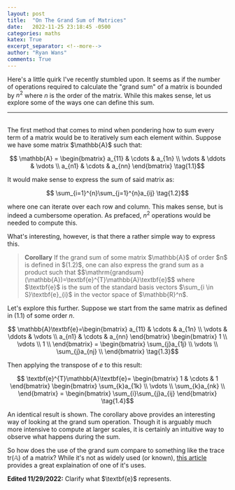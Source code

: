 ```yaml
---
layout: post
title:  "On The Grand Sum of Matrices"
date:   2022-11-25 23:18:45 -0500
categories: maths
katex: True
excerpt_separator: <!--more-->
author: "Ryan Wans"
comments: True
---
```

Here's a little quirk I've recently stumbled upon. It seems as if the number of operations required to calculate the "grand sum" of a matrix is bounded by $n^2$ where $n$ is the order of the matrix. While this makes sense, let us explore some of the ways one can define this sum.
<!--more-->

---
<br>
The first method that comes to mind when pondering how to sum every term of a matrix would be to iteratively sum each element within. Suppose we have some matrix $\mathbb{A}$ such that:

$$ \mathbb{A} = \begin{bmatrix}
a_{11} & \cdots & a_{1n} \\
\vdots & \ddots & \vdots \\
a_{n1} & \cdots & a_{nn}
\end{bmatrix} \tag{1.1}$$

It would make sense to express the sum of said matrix as:

$$
\sum_{i=1}^{n}\sum_{j=1}^{n}a_{ij}
\tag{1.2}$$

where one can iterate over each row and column. This makes sense, but is indeed a cumbersome operation. As prefaced, $n^2$ operations would be needed to compute this. 

What's interesting, however, is that there a rather simple way to express this. 

<blockquote>
<b>Corollary</b> If the grand sum of some matrix $\mathbb{A}$ of order $n$ is defined in $(1.2)$, one can also express the grand sum as a product such that
$$\mathrm{grandsum}(\mathbb{A})=\textbf{e}^{T}\mathbb{A}\textbf{e}$$
where $\textbf{e}$ is the sum of the standard basis vectors $\sum_{i \in S}\textbf{e}_{i}$ in the vector space of $\mathbb{R}^n$.
</blockquote>

Let's explore this further. Suppose we start from the same matrix as defined in $(1.1)$ of some order $n$. 

$$
\mathbb{A}\textbf{e}=\begin{bmatrix}
a_{11} & \cdots & a_{1n} \\
\vdots & \ddots & \vdots \\
a_{n1} & \cdots & a_{nn}
\end{bmatrix}
\begin{bmatrix}
1 \\
\vdots \\
1 \\
\end{bmatrix} = 
\begin{bmatrix}
\sum_{j}a_{1j} \\
\vdots \\
\sum_{j}a_{nj} \\
\end{bmatrix}
\tag{1.3}$$

Then applying the transpose of $e$ to this result:

$$
\textbf{e}^{T}\mathbb{A}\textbf{e}=
\begin{bmatrix}
1 & \cdots & 1
\end{bmatrix}
\begin{bmatrix}
\sum_{k}a_{1k} \\
\vdots \\
\sum_{k}a_{nk} \\
\end{bmatrix} = 
\begin{bmatrix}
\sum_{i}\sum_{j}a_{ij}
\end{bmatrix}
\tag{1.4}$$

An identical result is shown. The corollary above provides an interesting way of looking at the grand sum operation. Though it is arguably much more intensive to compute at larger scales, it is certainly an intuitive way to observe what happens during the sum.

So how does the use of the grand sum compare to something like the trace $\mathrm{tr}(\mathbb{A})$ of a matrix? While it's not as widely used (or known), [this article](https://math.stackexchange.com/questions/4177851/what-does-the-grand-sum-of-a-linear-transformation-matrix-tell-us-about-its-acti) provides a great explaination of one of it's uses.

<note>
<b>Edited 11/29/2022:</b> Clarify what $\textbf{e}$ represents.
</note>